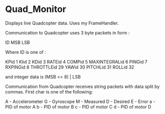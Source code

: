 Quad_Monitor
============

Displays live Quadcopter data. 
Uses my FrameHandler. 

Communication to Quadcopter uses 3 byte packets in form :

  ID MSB LSB
  
  Where ID is one of :
  
  KPid 1
  KIid 2
  KDid 3
  RATEid 4
  COMPid 5
  MAXINTEGRALid 6
  PINGid 7
  RXPINGid 8
  THROTTLEid 29
  YAWid 30
  PITCHLid 31
  ROLLid 32
  
  and integer data is (MSB << 8) | LSB
  
Communication from Quadcopter receives string packets with data split by commas. First char is one of the following:
  
  A - Accelerometer
  G - Gyroscope
  M - Measured
  D - Desired
  E - Error
  a - PID of motor A
  b - PID of motor B
  c - PID of motor C
  d - PID of motor D

